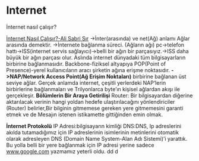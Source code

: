# Internet
İnternet nasıl çalışır?

<a href="https://medium.com/bili%C5%9Fim-hareketi/i%CC%87nternet-nas%C4%B1l-%C3%A7al%C4%B1%C5%9F%C4%B1r-96f9d52d7724">İnternet Nasıl Çalışır?-Ali Sabri Sır</a>
->İnter(arasında) ve net(Ağ) anlamı Ağlar arasında demektir.
->İnternete bağlanma süreci. (Ağların ağı)
  pc->telefon hattı->ISS(internet servis sağlayıcı)->belli bir ağın bir parçasıyız.->ISS daha büyük bir ağın parçası olur.
  Aslında internet dünyadaki tüm bilgisayarların birbirine bağlanmasıdır.
  Backbone-fiziksel altyapıya
  POP(Point of Presence)-yerel kullanıcıların aracı şirketin ağına erişme noktasıdır.
 <b>->NAP/Network Access Point(Ağ Erişim Noktaları)</b>
 birbirine bağlanan üst seviye ağlar.
 Gerçek anlamda internet, çeşitli yerlerdeki NAP‘lerin birbirlerine bağlanmaları ve Trilyonlarca byte’ın kişisel ağlardan akışı ile gerçekleşir.
<b>Bölümlerin Bir Araya Getirilişi</b>
Router: Bir bilgisayardan diğerine aktarılacak verinin hangi yoldan hedefe ulaştırılacağını yönlendiriciler (Router) belirler,Bir bilginin gitmemese gereken yere gitmemesini garanti etmek ve de Mesajın istenen istikamette gittiğinden emin olmak.

<b>İnternet Protokolü</b>
IP Adresi:bilgisayarın kimliği
DNS:DNS, Ip adreslerini akılda tutamadığımız için IP adreslerinin isimlerinin metinlerini otomatik olarak adresleyen DNS (Domain Name System-Alan Adı Sistemi)’i yarattık. Bu yolla belli bir yere bağlanmak için IP adresi yerine sadece www.google.com yazmamız yeterli oldu.
dd
d
